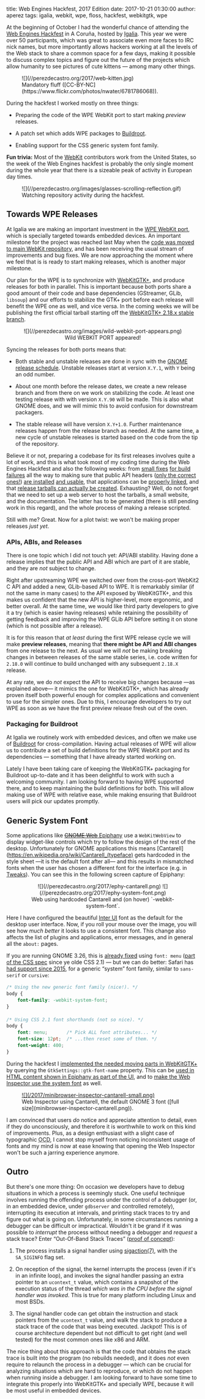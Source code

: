 title: Web Engines Hackfest, 2017 Edition
date: 2017-10-21 01:30:00
author: aperez
tags: igalia, webkit, wpe, floss, hackfest, webkitgtk, wpe


At the beginning of October I had the wonderful chance of attending the [Web
Engines Hackfest](https://webengineshackfest.org/) in A Coruña, hosted by
[Igalia](https://www.igalia.com). This year we were over 50 participants, which
was great to associate even more faces to IRC nick names, but more importantly
allows hackers working at all the levels of the Web stack to share a common
space for a few days, making it possible to discuss complex topics and figure
out the future of the projects which allow humanity to see pictures of cute
kittens — among many other things.

<figure class="image">
  ![](//perezdecastro.org/2017/web-kitten.jpg)
  <figcaption>Mandatory fluff ([CC-BY-NC](https://www.flickr.com/photos/nwater/6781786068)).</figcaption>
</figure>


During the hackfest I worked mostly on three things:

-   Preparing the code of the WPE WebKit port to start making *preview* releases.

-   A patch set which adds WPE packages to [Buildroot](https://buildroot.org/).

-   Enabling support for the CSS generic system font family.

**Fun trivia:** Most of the [WebKit](https://webkit.org) contributors work from
the United States, so the week of the Web Engines hackfest is probably the only
single moment during the whole year that there is a sizeable peak of activity
in European day times.

<figure class="image">
  ![](//perezdecastro.org/images/glasses-scrolling-reflection.gif)
  <figcaption>Watching repository activity during the hackfest.</figcaption>
</figure>


Towards WPE Releases
--------------------

At Igalia we are making an important investment in the [WPE WebKit
port](http://trac.webkit.org/wiki/WPE), which is specially targeted towards
embedded devices. An important milestone for the project was reached last May
when the [code was moved to main WebKit
repository](https://bugs.webkit.org/show_bug.cgi?id=171110), and has been
receiving the usual stream of improvements and bug fixes. We are now
approaching the moment where we feel that is is ready to start making releases,
which is another major milestone.

Our plan for the WPE is to synchronize with
[WebKitGTK+](https://webkitgtk.org), and produce releases for both in
parallel.  This is important because both ports share a good amount of their
code and base dependencies (GStreamer, GLib, `libsoup`) and our efforts to
stabilize the GTK+ port before each release will benefit the WPE one as well,
and vice versa.  In the coming weeks we will be publishing the first official
tarball starting off the [WebKitGTK+ 2.18.x stable
branch](https://trac.webkit.org/wiki/WebKitGTK/2.18.x).

<figure style="text-align:center">
  ![](//perezdecastro.org/images/wild-webkit-port-appears.png)
  <figcaption>Wild WEBKIT PORT appeared!</figcaption>
</figure>

Syncing the releases for both ports means that:

-   Both stable and unstable releases are done in sync with the [GNOME
    release schedule](https://wiki.gnome.org/ReleasePlanning). Unstable
    releases start at version `X.Y.1`, with `Y` being an odd number.

-   About one month before the release dates, we create a new release branch 
    and from there on we work on stabilizing the code. At least one testing
    release with with version `X.Y.90` will be made. This is also what GNOME
    does, and we will mimic this to avoid confusion for downstream packagers.
 
-   The stable release will have version `X.Y+1.0`. Further maintenance
    releases happen from the release branch as needed. At the same time,
    a new cycle of unstable releases is started based on the code from the
    tip of the repository.

Believe it or not, preparing a codebase for its first releases involves quite
a lot of work, and this is what took most of my coding time during the Web
Engines Hackfest and also the following weeks: from [small
fixes](https://bugs.webkit.org/show_bug.cgi?id=178081) [for build
failures](https://bugs.webkit.org/show_bug.cgi?id=178090) all the way to making
sure that public API headers ([only the correct
ones!](https://bugs.webkit.org/show_bug.cgi?id=178125)) [are
installed](https://bugs.webkit.org/show_bug.cgi?id=176448) [and
usable](https://bugs.webkit.org/show_bug.cgi?id=178104), that applications can
be [properly linked](https://bugs.webkit.org/show_bug.cgi?id=178133), and that
[release tarballs can actually be
created](https://bugs.webkit.org/show_bug.cgi?id=176448). Exhausting? Well, do
not forget that we need to set up a web server to host the tarballs, a small
website, and the documentation. The latter has to be generated (there is still
pending work in this regard), and the whole process of making a release
scripted.

Still with me? Great. Now for a plot twist: we won't be making
proper releases *just yet*.


### APIs, ABIs, and Releases

There is one topic which I did not touch yet: API/ABI stability. Having done
a release implies that the public API and ABI which are part of it are stable,
and they are *not* subject to change.

Right after upstreaming WPE we switched over from the cross-port WebKit2 C API
and added a new, GLib-based API to WPE. It is remarkably similar (if not the
same in many cases) to the API exposed by WebKitGTK+, and this makes us
confident that the new API is higher-level, more ergonomic, and better overall.
At the same time, we would like third party developers to give it a try (which
is easier having releases) while retaining the possibility of getting feedback
and improving the WPE GLib API before setting it on stone (which is not
possible after a release).

It is for this reason that *at least* during the first WPE release cycle we
will make **preview releases**, meaning that **there might be API and ABI
changes** from one release to the next. As usual we will *not* be making
breaking changes in between releases of the same stable series, i.e. code
written for `2.18.0` will continue to build unchanged with any subsequent
`2.18.X` release.


At any rate, we do *not* expect the API to receive big changes because —as
explained above— it mimics the one for WebKitGTK+, which has already proven
itself both powerful enough for complex applications and convenient to use for
the simpler ones. Due to this, I encourage developers to try out WPE as soon
as we have the first preview release fresh out of the oven.


### Packaging for Buildroot

At Igalia we routinely work with embedded devices, and often we make use of
[Buildroot](https://buildroot.org) for cross-compilation. Having actual
releases of WPE will allow us to contribute a set of build definitions for the
WPE WebKit port and its dependencies — something that I have already started
working on.

Lately I have been taking care of keeping the WebKitGTK+ packaging for
Buildroot up-to-date and it has been delightful to work with such a welcoming
community. I am looking forward to having WPE supported there, and to keep
maintaining the build definitions for both. This will allow making use of WPE
with relative ease, while making ensuring that Buildroot users will pick our
updates promptly.


Generic System Font
-------------------

Some applications like [<s>GNOME Web</s>
Epiphany](https://wiki.gnome.org/Apps/Web/) use a `WebKitWebView` to display
widget-like controls which try to follow the design of the rest of the desktop.
Unfortunately for GNOME applications this means
[Cantarell](https://en.wikipedia.org/wiki/Cantarell_(typeface) gets hardcoded
in the style sheet —it is the default font after all— and this results in
mismatched fonts when the user has chosen a different font for the interface
(e.g. in [Tweaks](https://wiki.gnome.org/Apps/GnomeTweakTool)). You can see
this in the following screen capture of Epiphany:

<figure class="rollover" style="text-align:center">
  ![](//perezdecastro.org/2017/ephy-cantarell.png)
  ![](//perezdecastro.org/2017/ephy-system-font.png)
  <figcaption>Web using hardcoded Cantarell and (on hover) `-webkit-system-font`.</figcaption>
</figure>

Here I have configured the beautiful [Inter UI](https://rsms.me/inter/) font as
the default for the desktop user interface. Now, if you roll your mouse over
the image, you will see how *much better* it looks to use a consistent font.
This change also affects the list of plugins and applications, error messages,
and in general all the `about:` pages.

If you are running GNOME 3.26, this is [already
fixed](https://bugzilla.gnome.org/show_bug.cgi?id=783489) using `font: menu`
([part of the CSS
spec](https://www.w3.org/TR/2011/REC-CSS2-20110607/fonts.html#font-shorthand)
since ye olde CSS 2.1) — but we can do better: Safari has [had support since
2015](https://webkit.org/blog/3709/using-the-system-font-in-web-content/),
for a generic “system” font family, similar to `sans-serif` or `cursive`:

```css
/* Using the new generic font family (nice!). */
body {
    font-family: -webkit-system-font;
}

/* Using CSS 2.1 font shorthands (not so nice). */
body {
    font: menu;       /* Pick ALL font attributes... */
    font-size: 12pt;  /* ...then reset some of them. */
    font-weight: 400;
}
```

During the hackfest I [implemented the needed moving parts in
WebKitGTK+](https://trac.webkit.org/changeset/222800) by querying the
`GtkSettings::gtk-font-name` property. This can be [used in HTML content shown
in Epiphany as part of the
UI](https://bugzilla.gnome.org/show_bug.cgi?id=789119), and to [make the Web
Inspector use the system font](https://bugs.webkit.org/show_bug.cgi?id=178388)
as well.

<figure class="image">
  <a href="//perezdecastro.org/2017/minibrowser-inspector-cantarell.png">![](/2017/minibrowser-inspector-cantarell-small.png)</a>
  <figcaption>Web Inspector using Cantarell, the default GNOME 3 font
    ([full size](minibrowser-inspector-cantarell.png)).</figcaption>
</figure>

I am convinced that users *do* notice and appreciate attention to detail,
even if they do unconsciously, and therefore it is worthwhile to work on this
kind of improvements.
Plus, as a design enthusiast with a slight case of typographic
<abbr title="Obsessive-Compulsive Disorder">OCD</abbr>, I cannot stop myself
from noticing inconsistent usage of fonts and my mind is now at ease knowing
that opening the Web Inspector won't be such a jarring experience anymore.


Outro
-----

But there's one more thing: On occasion we developers have to debug situations
in which a process is seemingly stuck. One useful technique involves running
the offending process under the control of a debugger (or, in an embedded
device, under `gdbserver` and controlled remotely), interrupting its execution
at intervals, and printing stack traces to try and figure out what is going on.
Unfortunately, in some circumstances running a debugger can be difficult or
impractical. Wouldn't it be grand if it was possible to *interrupt* the process
without needing a debugger and *request* a stack trace? Enter “Out-Of-Band
Stack Traces” ([proof of
concept](https://gist.github.com/aperezdc/30ad0bcca02301312a290cfee5c476e9)):

1.  The process installs a signal handler using
    [sigaction(7)](https://linux.die.net/man/2/sigaction), with the
    `SA_SIGINFO` flag set.

2.  On reception of the signal, the kernel interrupts the process (even if it's
    in an infinite loop), and invokes the signal handler passing an extra
    pointer to an `ucontext_t` value, which contains a snapshot of the execution
    status of the thread *which was in the CPU before the signal handler was
    invoked*. This is true for many platform including Linux and most BSDs.

3.  The signal handler code can get obtain the instruction and stack pointers
    from the `ucontext_t` value, and walk the stack to produce a stack trace
    of the code that was being executed. Jackpot! This is of course
    architecture dependent but not difficult to get right (and well tested)
    for the most common ones like x86 and ARM.

The nice thing about this approach is that the code that obtains the stack
trace is built into the program (no rebuilds needed), and it does *not* even
require to relaunch the process in a debugger — which can be crucial for
analyzing situations which are hard to reproduce, or which do not happen
when running inside a debugger. I am looking forward to have some time to
integrate this properly into WebKitGTK+ and specially WPE, because it will
be most useful in embedded devices.



